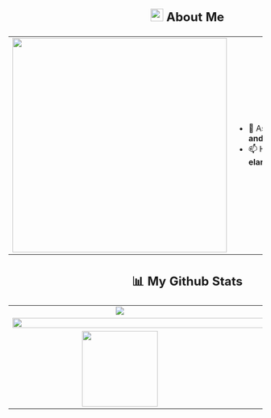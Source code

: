 <table>
<thead>
  <tr>
    <td colspan="2">
      <h2 align="center">
        <img src="https://user-images.githubusercontent.com/65576812/180335476-afb779d0-4032-4e60-9f4d-d1c3e849db2c.png" width="25px"/> 
        <span>About Me</span>
      </h2>
    </td>
  </tr>
</thead>
<tbody width="100%">
  <tr>
    <td valign="top" align="center"><img src="https://cdn.dribbble.com/users/774083/screenshots/4723590/media/6669c96fc6eddd30baeb0a0099576fcc.gif" width="425px"/></td>
    <td valign="center">
      <ul>
        <li>💬 Ask me about <strong>Linux, Go, and Web Development</strong></li>
        <li>📫 How to reach me <strong>elameendaiyabu@proton.me</strong></li>
      </ul>
    </td>
  </tr>
</tbody>
<thead>
  <tr>
    <td colspan="2">   
      <h2 align="center"> 📊 My Github Stats</h2>
    </td>
  </tr>
</thead>
<tbody>
  <tr>
    <td valign="top" align="center">   
      <img src="https://github-readme-stats.vercel.app/api?username=elameendaiyabu&theme=react&show_icons=true&hide_border=true&count_private=true&bg_color=0D1117"/>
    </td>
    <td valign="top" align="center">
      <img src="https://github-readme-stats.vercel.app/api/top-langs/?username=elameendaiyabu&theme=react&show_icons=true&hide_border=true&layout=compact&bg_color=0D1117"/> 
    </td>
  </tr>
  <tr>
    <td colspan="2">
      <img src="https://github-readme-activity-graph.vercel.app/graph?username=elameendaiyabu&bg_color=0d1117&color=00bfc2&line=00696b&point=00ffff&area=true&hide_border=true" width="100%"/> 
    </td>
  </tr>
  <tr>
    <td align="center">
      <img src="https://github-readme-streak-stats.herokuapp.com/?user=elameendaiyabu&theme=react&hide_border=true" height="150px"/>
    </td>
    <td align="center">
      <img src="https://github.com/elameendaiyabu/elameendaiyabu/assets/75623505/a7f014b3-269c-43d2-b4da-2a64290193fe" width="50%"/>
      <img src="https://github.com/elameendaiyabu/elameendaiyabu/assets/75623505/db70565c-292f-4d4f-a48e-ba806e841e41" width="50%"/>
    </td>
  </tr>
</tbody>
</table>
